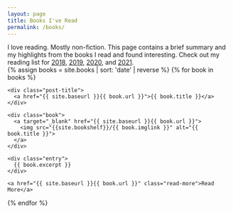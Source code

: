 ```yaml
---
layout: page
title: Books I've Read
permalink: /books/
---
```


<section class="books">

<div class="summary">I love reading. Mostly non-fiction. This page contains a brief summary and my highlights from the books I read and found interesting. Check out my reading list for <a href="/books-I-read-in-2018">2018</a>, <a href="/books-I-read-in-2019">2019</a>, <a href="/books-I-read-in-2020">2020</a>, and <a href="https://public.3.basecamp.com/p/eyqQGbQ2ZqMEWRrmw6x19XGN">2021</a>.
</div>
{% assign books = site.books | sort: 'date' | reverse %}
{% for book in books %}
    

  <article class="post b">

    <div class="post-title">
      <a href="{{ site.baseurl }}{{ book.url }}">{{ book.title }}</a>
    </div>
    
    <div class="book">
      <a target="_blank" href="{{ site.baseurl }}{{ book.url }}">
        <img src="{{site.bookshelf}}/{{ book.imglink }}" alt="{{ book.title }}">
      </a>
    </div> 
        
    <div class="entry">
      {{ book.excerpt }}
    </div>
    
    <a href="{{ site.baseurl }}{{ book.url }}" class="read-more">Read More</a>

  </article>

{% endfor %}

</section>